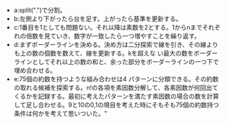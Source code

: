 - a:split(".")で分割。
- b:左側より下がったら台を足す。上がったら基準を更新する。
- c:1番目を1としても問題ない。それ以降は素数を2とする。1からnまでそれぞれの倍数を見ていき、数字が一致したら一つ増やすことを繰り返す。
- d:まずボーダーラインを決める。決め方は二分探索で線を引き、その線よりも上の数の個数を数えて、線を更新する。kを超えな い最大の数をボーダーラインとしてそれ以上の数の和と、余った部分をボーダーラインの一つ下で埋め合わせる。
- e:75個の約数を持つような組み合わせは4 パターンに分類できる。その約数の取れる候補を探索する。n!の各項を素因数分解して、各素因数が何回出てくるかを記録する。最初に考えたパターンを満たす素因数の場合の数を計算して足し合わせる。9と10の0,1の境目を考えた時にそもそも75個の約数持つ条件は何かを考えて思いついた。"